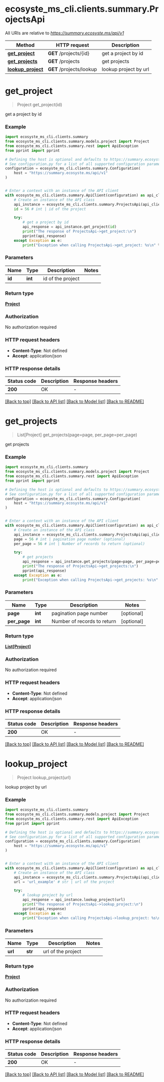 # ecosyste_ms_cli.clients.summary.ProjectsApi

All URIs are relative to *https://summary.ecosyste.ms/api/v1*

Method | HTTP request | Description
------------- | ------------- | -------------
[**get_project**](ProjectsApi.md#get_project) | **GET** /projects/{id} | get a project by id
[**get_projects**](ProjectsApi.md#get_projects) | **GET** /projects | get projects
[**lookup_project**](ProjectsApi.md#lookup_project) | **GET** /projects/lookup | lookup project by url


# **get_project**
> Project get_project(id)

get a project by id

### Example


```python
import ecosyste_ms_cli.clients.summary
from ecosyste_ms_cli.clients.summary.models.project import Project
from ecosyste_ms_cli.clients.summary.rest import ApiException
from pprint import pprint

# Defining the host is optional and defaults to https://summary.ecosyste.ms/api/v1
# See configuration.py for a list of all supported configuration parameters.
configuration = ecosyste_ms_cli.clients.summary.Configuration(
    host = "https://summary.ecosyste.ms/api/v1"
)


# Enter a context with an instance of the API client
with ecosyste_ms_cli.clients.summary.ApiClient(configuration) as api_client:
    # Create an instance of the API class
    api_instance = ecosyste_ms_cli.clients.summary.ProjectsApi(api_client)
    id = 56 # int | id of the project

    try:
        # get a project by id
        api_response = api_instance.get_project(id)
        print("The response of ProjectsApi->get_project:\n")
        pprint(api_response)
    except Exception as e:
        print("Exception when calling ProjectsApi->get_project: %s\n" % e)
```



### Parameters


Name | Type | Description  | Notes
------------- | ------------- | ------------- | -------------
 **id** | **int**| id of the project | 

### Return type

[**Project**](Project.md)

### Authorization

No authorization required

### HTTP request headers

 - **Content-Type**: Not defined
 - **Accept**: application/json

### HTTP response details

| Status code | Description | Response headers |
|-------------|-------------|------------------|
**200** | OK |  -  |

[[Back to top]](#) [[Back to API list]](../README.md#documentation-for-api-endpoints) [[Back to Model list]](../README.md#documentation-for-models) [[Back to README]](../README.md)

# **get_projects**
> List[Project] get_projects(page=page, per_page=per_page)

get projects

### Example


```python
import ecosyste_ms_cli.clients.summary
from ecosyste_ms_cli.clients.summary.models.project import Project
from ecosyste_ms_cli.clients.summary.rest import ApiException
from pprint import pprint

# Defining the host is optional and defaults to https://summary.ecosyste.ms/api/v1
# See configuration.py for a list of all supported configuration parameters.
configuration = ecosyste_ms_cli.clients.summary.Configuration(
    host = "https://summary.ecosyste.ms/api/v1"
)


# Enter a context with an instance of the API client
with ecosyste_ms_cli.clients.summary.ApiClient(configuration) as api_client:
    # Create an instance of the API class
    api_instance = ecosyste_ms_cli.clients.summary.ProjectsApi(api_client)
    page = 56 # int | pagination page number (optional)
    per_page = 56 # int | Number of records to return (optional)

    try:
        # get projects
        api_response = api_instance.get_projects(page=page, per_page=per_page)
        print("The response of ProjectsApi->get_projects:\n")
        pprint(api_response)
    except Exception as e:
        print("Exception when calling ProjectsApi->get_projects: %s\n" % e)
```



### Parameters


Name | Type | Description  | Notes
------------- | ------------- | ------------- | -------------
 **page** | **int**| pagination page number | [optional] 
 **per_page** | **int**| Number of records to return | [optional] 

### Return type

[**List[Project]**](Project.md)

### Authorization

No authorization required

### HTTP request headers

 - **Content-Type**: Not defined
 - **Accept**: application/json

### HTTP response details

| Status code | Description | Response headers |
|-------------|-------------|------------------|
**200** | OK |  -  |

[[Back to top]](#) [[Back to API list]](../README.md#documentation-for-api-endpoints) [[Back to Model list]](../README.md#documentation-for-models) [[Back to README]](../README.md)

# **lookup_project**
> Project lookup_project(url)

lookup project by url

### Example


```python
import ecosyste_ms_cli.clients.summary
from ecosyste_ms_cli.clients.summary.models.project import Project
from ecosyste_ms_cli.clients.summary.rest import ApiException
from pprint import pprint

# Defining the host is optional and defaults to https://summary.ecosyste.ms/api/v1
# See configuration.py for a list of all supported configuration parameters.
configuration = ecosyste_ms_cli.clients.summary.Configuration(
    host = "https://summary.ecosyste.ms/api/v1"
)


# Enter a context with an instance of the API client
with ecosyste_ms_cli.clients.summary.ApiClient(configuration) as api_client:
    # Create an instance of the API class
    api_instance = ecosyste_ms_cli.clients.summary.ProjectsApi(api_client)
    url = 'url_example' # str | url of the project

    try:
        # lookup project by url
        api_response = api_instance.lookup_project(url)
        print("The response of ProjectsApi->lookup_project:\n")
        pprint(api_response)
    except Exception as e:
        print("Exception when calling ProjectsApi->lookup_project: %s\n" % e)
```



### Parameters


Name | Type | Description  | Notes
------------- | ------------- | ------------- | -------------
 **url** | **str**| url of the project | 

### Return type

[**Project**](Project.md)

### Authorization

No authorization required

### HTTP request headers

 - **Content-Type**: Not defined
 - **Accept**: application/json

### HTTP response details

| Status code | Description | Response headers |
|-------------|-------------|------------------|
**200** | OK |  -  |

[[Back to top]](#) [[Back to API list]](../README.md#documentation-for-api-endpoints) [[Back to Model list]](../README.md#documentation-for-models) [[Back to README]](../README.md)

